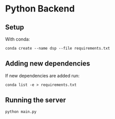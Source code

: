 # Python Backend

## Setup
With conda:
```
conda create --name dsp --file requirements.txt
```

## Adding new dependencies
If new dependencies are added run:

```
conda list -e > requirements.txt
```

## Running the server

```
python main.py
```